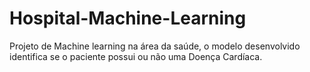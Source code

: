 # Hospital-Machine-Learning
Projeto de Machine learning na área da saúde, o modelo desenvolvido identifica se o paciente possui ou não uma Doença Cardíaca. 
